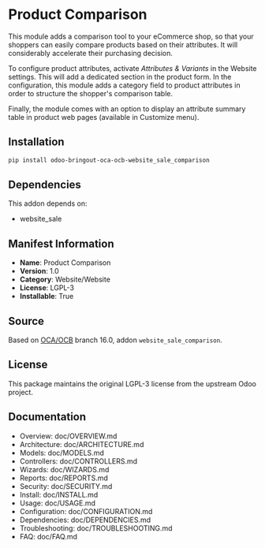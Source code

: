 # Product Comparison


This module adds a comparison tool to your eCommerce shop, so that your shoppers can easily compare products based on their attributes. It will considerably accelerate their purchasing decision.

To configure product attributes, activate *Attributes & Variants* in the Website settings. This will add a dedicated section in the product form. In the configuration, this module adds a category field to product attributes in order to structure the shopper's comparison table.

Finally, the module comes with an option to display an attribute summary table in product web pages (available in Customize menu).
    

## Installation

```bash
pip install odoo-bringout-oca-ocb-website_sale_comparison
```

## Dependencies

This addon depends on:
- website_sale

## Manifest Information

- **Name**: Product Comparison
- **Version**: 1.0
- **Category**: Website/Website
- **License**: LGPL-3
- **Installable**: True

## Source

Based on [OCA/OCB](https://github.com/OCA/OCB) branch 16.0, addon `website_sale_comparison`.

## License

This package maintains the original LGPL-3 license from the upstream Odoo project.

## Documentation

- Overview: doc/OVERVIEW.md
- Architecture: doc/ARCHITECTURE.md
- Models: doc/MODELS.md
- Controllers: doc/CONTROLLERS.md
- Wizards: doc/WIZARDS.md
- Reports: doc/REPORTS.md
- Security: doc/SECURITY.md
- Install: doc/INSTALL.md
- Usage: doc/USAGE.md
- Configuration: doc/CONFIGURATION.md
- Dependencies: doc/DEPENDENCIES.md
- Troubleshooting: doc/TROUBLESHOOTING.md
- FAQ: doc/FAQ.md
